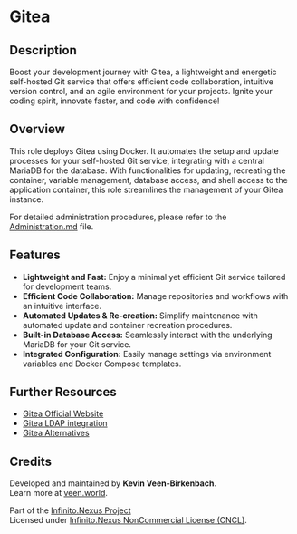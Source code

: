 # Gitea

## Description

Boost your development journey with Gitea, a lightweight and energetic self-hosted Git service that offers efficient code collaboration, intuitive version control, and an agile environment for your projects. Ignite your coding spirit, innovate faster, and code with confidence!

## Overview

This role deploys Gitea using Docker. It automates the setup and update processes for your self-hosted Git service, integrating with a central MariaDB for the database. With functionalities for updating, recreating the container, variable management, database access, and shell access to the application container, this role streamlines the management of your Gitea instance.

For detailed administration procedures, please refer to the [Administration.md](./Administration.md) file.

## Features

- **Lightweight and Fast:** Enjoy a minimal yet efficient Git service tailored for development teams.
- **Efficient Code Collaboration:** Manage repositories and workflows with an intuitive interface.
- **Automated Updates & Re-creation:** Simplify maintenance with automated update and container recreation procedures.
- **Built-in Database Access:** Seamlessly interact with the underlying MariaDB for your Git service.
- **Integrated Configuration:** Easily manage settings via environment variables and Docker Compose templates.

## Further Resources

- [Gitea Official Website](https://gitea.io/)
- [Gitea LDAP integration](https://docs.gitea.com/usage/authentication)
- [Gitea Alternatives](https://chatgpt.com/share/67a5f599-c9b0-800f-87fe-49a3b61263e6)

## Credits

Developed and maintained by **Kevin Veen-Birkenbach**.  
Learn more at [veen.world](https://www.veen.world).

Part of the [Infinito.Nexus Project](https://s.infinito.nexus/code)  
Licensed under [Infinito.Nexus NonCommercial License (CNCL)](https://s.infinito.nexus/license).
